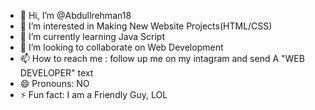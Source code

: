 - 👋 Hi, I’m @Abdullrehman18
- 👀 I’m interested in Making New Website Projects(HTML/CSS)
- 🌱 I’m currently learning Java Script
- 💞️ I’m looking to collaborate on Web Development 
- 📫 How to reach me : follow up me on my intagram and send A "WEB DEVELOPER" text
- 😄 Pronouns: NO
- ⚡ Fun fact: I am a Friendly Guy, LOL

<!---
Abdullrehman18/Abdullrehman18 is a ✨ special ✨ repository because its `README.md` (this file) appears on your GitHub profile.
You can click the Preview link to take a look at your changes.
--->
